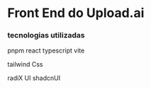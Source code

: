 # Front End do Upload.ai


### tecnologias utilizadas

pnpm
react
typescript
vite

tailwind Css

radiX UI
shadcnUI

